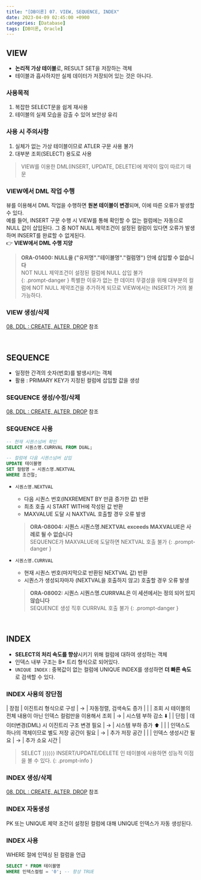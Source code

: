 ```yaml
---
title: "[DB이론] 07. VIEW, SEQUENCE, INDEX"
date: 2023-04-09 02:45:00 +0900
categories: [Database]
tags: [DB이론, Oracle]
---
```


## VIEW
- **논리적 가상 테이블**로, RESULT SET을 저장하는 객체
- 테이블과 흡사하지만 실제 데이터가 저장되어 있는 것은 아니다.

### 사용목적
1. 복잡한 SELECT문을 쉽게 재사용
2. 테이블의 실제 모습을 감출 수 있어 보안상 유리

### 사용 시 주의사항
1. 실체가 없는 가상 테이블이므로 ATLER 구문 사용 불가
2. 대부분 조회(SELECT) 용도로 사용
> VIEW를 이용한 DML(INSERT, UPDATE, DELETE)에 제약이 많이 따르기 때문

### VIEW에서 DML 작업 수행
뷰를 이용해서 DML 작업을 수행하면 **원본 테이블이 변경**되며, 이에 따른 오류가 발생할 수 있다.<br>
예를 들어, INSERT 구문 수행 시 VIEW를 통해 확인할 수 없는 컬럼에는 자동으로 NULL 값이 삽입된다. 그 중 NOT NULL 제약조건이 설정된 컬럼이 있다면 오류가 발생하며 INSERT를 완료할 수 없게된다.<br>
👉 **VIEW에서 DML 수행 지양**

> **ORA-01400: NULL을 ("유저명"."테이블명"."컬럼명") 안에 삽입할 수 없습니다**<br>
> NOT NULL 제약조건이 설정된 컬럼에 NULL 삽입 불가<br>
{: .prompt-danger }
> 특별한 이유가 없는 한 데이터 무결성을 위해 대부분의 컬럼에 NOT NULL 제약조건을 추가하게 되므로  VIEW에서는 INSERT가 거의 불가능하다.

### VIEW 생성/삭제
[08. DDL : CREATE, ALTER, DROP](https://cyunanne.github.io/posts/DB이론-08-DDL-CREATE-ALTER-DROP/) 참조


<br>

## SEQUENCE
- 일정한 간격의 숫자(번호)를 발생시키는 객체
- 활용 : PRIMARY KEY가 지정된 컬럼에 삽입할 값을 생성

### SEQUENCE 생성/수정/삭제
[08. DDL : CREATE, ALTER, DROP](https://cyunanne.github.io/posts/DB이론-08-DDL-CREATE-ALTER-DROP/) 참조

### SEQUENCE 사용

```sql
-- 현재 시퀀스넘버 확인
SELECT 시퀀스명.CURRVAL FROM DUAL;

-- 컬럼에 다음 시퀀스넘버 삽입
UPDATE 테이블명 
SET 컬럼명 = 시퀀스명.NEXTVAL 
WHERE 조건절; 
```

- `시퀀스명.NEXTVAL`
  - 다음 시퀀스 번호(INXREMENT BY 만큼 증가한 값) 반환
  - 최초 호출 시 START WITH에 작성된 값 반환
  - MAXVALUE 도달 시 NAXTVAL 호출할 경우 오류 발생
  
  > **ORA-08004: 시퀀스 시퀀스명.NEXTVAL exceeds MAXVALUE은 사례로 될 수 없습니다**<br>
  > SEQUENCE가 MAXVALUE에 도달하면 NEXTVAL 호출 불가
  {: .prompt-danger }

- `시퀀스명.CURRVAL`
  - 현재 시퀀스 번호(마지막으로 반환된 NEXTVAL 값) 반환
  - 시퀀스가 생성되자마자 (NEXTVAL을 호출하지 않고) 호출할 경우 오류 발생

  > **ORA-08002: 시퀀스 시퀀스명.CURRVAL은 이 세션에서는 정의 되어 있지 않습니다**<br>
  > SEQUENCE 생성 직후 CURRVAL 호출 불가
  {: .prompt-danger }


<br>

## INDEX

- **SELECT의 처리 속도를 향상**시키기 위해 컬럼에 대하여 생성하는 객체
- 인덱스 내부 구조는 B* 트리 형식으로 되어있다.
- `UNIQUE INDEX` : 중복값이 없는 컬럼에 UNIQUE INDEX를 생성하면 **더 빠른 속도**로 검색할 수 있다.

### INDEX 사용의 장단점

| 장점 | 이진트리 형식으로 구성                                          | → | 자동정렬, 검색속도 증가 |
|      | 조회 시 테이블의 전체 내용이 아닌 인덱스 컬럼만을 이용해서 조회 | → | 시스템 부하 감소 ⬇️      |
| 단점 | 데이터변경(DML) 시 이진트리 구조 변경 필요                      | → | 시스템 부하 증가 ⬆️      |
|      | 인덱스도 하나의 객체이므로 별도 저장 공간이 필요                | → | 추가 저장 공간          |
|      | 인덱스 생성시간 필요                                            | → | 추가 소요 시간          |
  
> SELECT ⟩⟩⟩⟩⟩⟩ INSERT/UPDATE/DELETE 인 테이블에 사용하면 성능적 이점을 볼 수 있다.
{: .prompt-info }

### INDEX 생성/삭제
[08. DDL : CREATE, ALTER, DROP](https://cyunanne.github.io/posts/DB이론-08-DDL-CREATE-ALTER-DROP/) 참조

### INDEX 자동생성
PK 또는 UNIQUE 제약 조건이 설정된 컬럼에 대해 UNIQUE 인덱스가 자동 생성된다.

### INDEX 사용
WHERE 절에 인덱싱 된 컬럼을 언급
```sql
SELECT * FROM 테이블명
WHERE 인덱스컬럼 = '0'; -- 항상 TRUE
```